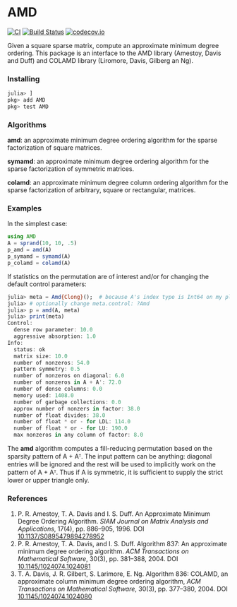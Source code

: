 # AMD

[![CI](https://github.com/JuliaSmoothOptimizers/AMD.jl/workflows/CI/badge.svg?branch=main)](https://github.com/JuliaSmoothOptimizers/AMD.jl/actions)
[![Build Status](https://api.cirrus-ci.com/github/JuliaSmoothOptimizers/AMD.jl.svg)](https://cirrus-ci.com/github/JuliaSmoothOptimizers/AMD.jl)
[![codecov.io](https://codecov.io/github/JuliaSmoothOptimizers/AMD.jl/coverage.svg?branch=main)](https://codecov.io/github/JuliaSmoothOptimizers/AMD.jl?branch=main)

Given a square sparse matrix, compute an approximate minimum degree ordering.
This package is an interface to the AMD library (Amestoy, Davis and Duff) and COLAMD library (Liromore, Davis, Gilberg an Ng).

### Installing

```julia
julia> ]
pkg> add AMD
pkg> test AMD
```

### Algorithms

**amd**: an approximate minimum degree ordering algorithm for the sparse factorization of square matrices.

**symamd**: an approximate minimum degree ordering algorithm for the sparse factorization of symmetric matrices.

**colamd**: an approximate minimum degree column ordering algorithm for the sparse factorization of arbitrary, square or rectangular, matrices.

### Examples

In the simplest case:

```julia
using AMD
A = sprand(10, 10, .5)
p_amd = amd(A)
p_symamd = symamd(A)
p_colamd = colamd(A)
```

If statistics on the permutation are of interest and/or for changing the
default control parameters:

```julia
julia> meta = Amd{Clong}();  # because A's index type is Int64 on my platform
julia> # optionally change meta.control: ?Amd
julia> p = amd(A, meta)
julia> print(meta)
Control:
  dense row parameter: 10.0
  aggressive absorption: 1.0
Info:
  status: ok
  matrix size: 10.0
  number of nonzeros: 54.0
  pattern symmetry: 0.5
  number of nonzeros on diagonal: 6.0
  number of nonzeros in A + A': 72.0
  number of dense columns: 0.0
  memory used: 1408.0
  number of garbage collections: 0.0
  approx number of nonzers in factor: 38.0
  number of float divides: 38.0
  number of float * or - for LDL: 114.0
  number of float * or - for LU: 190.0
  max nonzeros in any column of factor: 8.0
```

The **amd** algorithm computes a fill-reducing permutation based on the sparsity pattern of A + Aᵀ. The input pattern can be anything: diagonal entries will be ignored and the rest will be used to implicitly work on the pattern of A + Aᵀ. Thus if A is symmetric, it is sufficient to supply the strict lower or upper triangle only.

### References

1. P. R. Amestoy, T. A. Davis and I. S. Duff. An Approximate Minimum Degree
   Ordering Algorithm. *SIAM Journal on Matrix Analysis and Applications*, 17(4),
   pp. 886&ndash;905, 1996.
   DOI [10.1137/S0895479894278952](https://doi.org/10.1137/S0895479894278952)
2. P. R. Amestoy, T. A. Davis, and I. S. Duff. Algorithm 837: An approximate
   minimum degree ordering algorithm. *ACM Transactions on Mathematical
   Software*, 30(3), pp. 381&ndash;388, 2004.
   DOI [10.1145/1024074.1024081](https://doi.org/10.1145/1024074.1024081)
3. T. A. Davis, J. R. Gilbert, S. Larimore, E. Ng. Algorithm 836: COLAMD,
  an approximate column minimum degree ordering algorithm, *ACM
  Transactions on Mathematical Software*, 30(3), pp. 377&ndash;380, 2004.
  DOI [10.1145/1024074.1024080](https://doi.org/10.1145/1024074.1024080)
